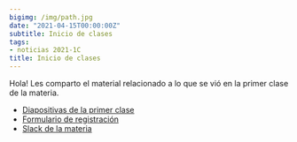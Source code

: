 ```yaml
---
bigimg: /img/path.jpg
date: "2021-04-15T00:00:00Z"
subtitle: Inicio de clases
tags:
- noticias 2021-1C
title: Inicio de clases
---
```


Hola!
Les comparto el material relacionado a lo que se vió en la primer clase de la materia.


- [Diapositivas de la primer clase](https://ingenieria-del-software-2.github.io/lessons/lessons-2021/)
- [Formulario de registración](https://forms.gle/3uUNvmcGXYY6BWSHA)
- [Slack de la materia](https://join.slack.com/t/7552-tallerii/shared_invite/zt-hojel18m-88VeInNBdH4nnYDejPlGvA)


